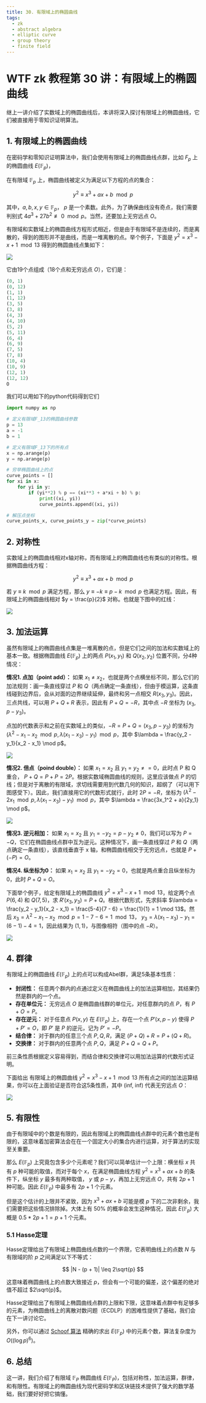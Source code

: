 ```yaml
---
title: 30. 有限域上的椭圆曲线
tags:
  - zk
  - abstract algebra
  - elliptic curve
  - group theory
  - finite field
---
```


# WTF zk 教程第 30 讲：有限域上的椭圆曲线

继上一讲介绍了实数域上的椭圆曲线后，本讲将深入探讨有限域上的椭圆曲线，它们被直接用于零知识证明算法。

## 1. 有限域上的椭圆曲线

在密码学和零知识证明算法中，我们会使用有限域上的椭圆曲线点群，比如 $F_p$ 上的椭圆曲线 $E(\mathbb{F}_p)$，

在有限域 $\mathbb{F}_p$ 上，椭圆曲线被定义为满足以下方程的点的集合：

$$
y^2 \equiv x^3 + ax + b \mod p
$$

其中，$a, b, x, y \in \mathbb{F}_p$， $p$ 是一个素数。此外，为了确保曲线没有奇点，我们需要判别式 $4a^3 + 27b^2 \not\equiv 0 \mod p$。当然，还要加上无穷远点 $O$。

有限域和实数域上的椭圆曲线方程形式相近，但是由于有限域不是连续的，而是离散的，得到的图形并不是曲线，而是一堆离散的点。举个例子，下面是 $y^2 = x^3 - x + 1 \mod 13$ 得到的椭圆曲线点集如下：

![](./img/30-1.png)

它由19个点组成（18个点和无穷远点 $O$），它们是：

```python
(0, 1)
(0, 12)
(1, 1)
(1, 12)
(3, 5)
(3, 8)
(4, 3)
(4, 10)
(5, 2)
(5, 11)
(6, 4)
(6, 9)
(7, 5)
(7, 8)
(10, 4)
(10, 9)
(12, 1)
(12, 12)
O
```

我们可以用如下的python代码得到它们

```python
import numpy as np

# 定义有限域F_13的椭圆曲线参数
p = 13
a = -1
b = 1

# 定义有限域F_13下的所有点
x = np.arange(p)
y = np.arange(p)

# 穷举椭圆曲线上的点
curve_points = []
for xi in x:
    for yi in y:
        if (yi**2) % p == (xi**3 + a*xi + b) % p:
            print((xi, yi))
            curve_points.append((xi, yi))

# 解压点坐标
curve_points_x, curve_points_y = zip(*curve_points)
```

## 2. 对称性

实数域上的椭圆曲线相对x轴对称，而有限域上的椭圆曲线也有类似的对称性。根据椭圆曲线方程：

$$
y^2 \equiv x^3 + ax + b \mod p
$$

若 $y \equiv k \mod p$ 满足方程，那么 $y \equiv -k \equiv p-k \mod p$ 也满足方程。因此，有限域上的椭圆曲线相对 $y = \frac{p}{2}$ 对称。也就是下图中的红线：

![](./img/30-1.png)

## 3. 加法运算

虽然有限域上的椭圆曲线点集是一堆离散的点，但是它们之间的加法和实数域上的基本一致。根据椭圆曲线 $E(\mathbb{F}_p)$ 上的两点 $P(x_1, y_1)$ 和 $Q(x_2, y_2)$ 位置不同，分4种情况：

**情况1. 点加（point add）：** 如果 $x_1 \neq x_2$，也就是两个点横坐标不同，那么它们的加法规则：画一条直线穿过 $P$ 和 $Q$（两点确定一条直线），但由于模运算，这条直线碰到边界后，会从对面的边界继续延伸，最终和另一点相交 $R(x_3, y_3)$。因此，三点共线，可以用 $P + Q + R$ 表示，因此有 $P + Q = -R$，其中点 $-R$ 坐标为 $(x_3, p-y_3)$。

点加的代数表示和之前在实数域上的类似，$-R = P+Q = (x_3, p - y_3)$ 的坐标为 $(\lambda^2 - x_1 - x_2 \mod p, \lambda(x_1 - x_3) - y_1) \mod p$，其中 $\lambda = \frac{y_2 - y_1}{x_2 - x_1} \mod p$。

![](./img/30-2.png)

**情况2. 倍点（poind double）：** 如果 $x_1 = x_2$ 且 $y_1 = y_2 \neq = 0$，此时点 P 和 Q 重合， $P + Q = P+P = 2P$。根据实数域椭圆曲线的规则，这里应该做点 $P$ 的切线；但是对于离散的有限域，求切线需要用到代数几何的知识，超纲了（可以用下图感受下）。因此，我们直接用它的代数形式就行，此时 $2P = -R$，坐标为 $(\lambda^2 - 2x_1 \mod p, \lambda(x_1 - x_3) - y_1) \mod p$，其中 $\lambda = \frac{3x_1^2 + a}{2y_1} \mod p$。

![](./img/30-3.png)

**情况3. 逆元相加：** 如果 $x_1 = x_2$ 且 $y_1 = -y_2 = p- y_2 \neq 0$，我们可以写为 $P = -Q$，它们在椭圆曲线点群中互为逆元。这种情况下，画一条直线穿过 $P$ 和 $Q$（两点确定一条直线），该直线垂直于 x 轴，和椭圆曲线相交于无穷远点，也就是 $P + (-P) = O$。

**情况4. 纵坐标为0：** 如果 $x_1 = x_2$ 且 $y_1 =-y_2 = 0$，也就是两点重合且纵坐标为0，此时 $P + Q = O$。

下面举个例子，给定有限域上的椭圆曲线 $y^2 = x^3 - x + 1 \mod 13$，给定两个点 $P(6,4)$ 和 $Q(7,5)$，求 $R'(x_3, y_3) = P+Q$。根据代数形式，先求斜率 $\lambda = \frac{y_2 - y_1}{x_2 - x_1} = \frac{5-4}{7 - 6} = \frac{1}{1} = 1 \mod 13$。然后 $x_3 = \lambda^2 - x_1 - x_2 \mod p = 1 -7-6 = 1 \mod 13$， $y_3 = \lambda(x_1 - x_3) - y_1 = (6-1) - 4 = 1$，因此结果为 $(1,1)$，与图像相符（图中的点 $-R$）。

![](./img/30-2.png)

## 4. 群律

有限域上的椭圆曲线 $E(\mathbb{F}_p)$ 上的点可以构成Abel群，满足5条基本性质：

- **封闭性：** 任意两个群内的点通过定义在椭圆曲线上的加法运算相加，其结果仍然是群内的一个点。
- **存在单位元：** 无穷远点 $O$ 是椭圆曲线群的单位元，对任意群内的点 $P$，有 $P + O = P$。
- **存在逆元：** 对于任意点 $P(x, y)$ 在 $E(\mathbb{F}_p)$ 上，存在一个点 $P'(x, p-y)$ 使得 $P + P' = O$，即 $P'$ 是 $P$ 的逆元，记为 $P' = -P$。
- **结合律：** 对于群内的任意三个点 $P, Q, R$，满足 $(P + Q) + R = P + (Q + R)$。
- **交换律：** 对于群内的任意两个点 $P, Q$，满足 $P + Q = Q + P$。

前三条性质根据定义容易得到，而结合律和交换律可以用加法运算的代数形式证明。

下面给出 有限域上的椭圆曲线 $y^2 = x^3 - x + 1 \mod 13$ 所有点之间的加法运算结果，你可以在上面验证是否符合这5条性质，其中 (inf, inf) 代表无穷远点 $O$：

![](./img/30-4.png)

## 5. 有限性

由于有限域中的个数是有限的，因此有限域上的椭圆曲线点群中的元素个数也是有限的，这意味着加密算法会在在一个固定大小的集合内进行运算，对于算法的实现至关重要。

那么 $E(\mathbb{F}_p)$ 上究竟包含多少个元素呢？我们可以简单估计一个上限：横坐标 $x$ 共有 $p$ 种可能的取值，而对于每个 $x$，在满足椭圆曲线方程 $y^2 = x^3 + ax + b$ 的条件下，纵坐标 $y$ 最多有两种取值， $y$ 或 $p-y$，再加上无穷远点 $O$，共有 $2p + 1$ 种可能。因此 $E(\mathbb{F}_p)$ 中最多有 $2p + 1$ 个元素。

但是这个估计的上限并不紧致，因为 $x^3 + ax + b$ 可能是模 $p$ 下的二次非剩余，我们需要把这些情况排除掉。大体上有 50% 的概率会发生这种情况，因此 $E(\mathbb{F}_p)$ 大概是 $0.5 * 2p +1 = p + 1$ 个元素。

### 5.1 Hasse定理

Hasse定理给出了有限域上椭圆曲线点数的一个界限，它表明曲线上的点数 $N$ 与有限域的阶 $p$ 之间满足以下不等式：

$$
|N - (p + 1)| \leq 2\sqrt{p}
$$

这意味着椭圆曲线上的点数大致接近 $p$，但会有一个可能的偏差，这个偏差的绝对值不超过 $2\sqrt{p}$。

Hasse定理给出了有限域上椭圆曲线点群的上限和下限，这意味着点群中有足够多的元素，为椭圆曲线上的离散对数问题（ECDLP）的困难性提供了基础，我们会在下一讲讨论它。

另外，你可以通过 [Schoof 算法](https://en.wikipedia.org/wiki/Schoof%27s_algorithm) 精确的求出 $E(\mathbb{F}_p)$ 中的元素个数，算法复杂度为 $O((\log{p})^6)$。

## 6. 总结

这一讲，我们介绍了有限域 $\mathbb{F}_P$ 椭圆曲线 $E(\mathbb{F}_P)$，包括对称性，加法运算，群律，和有限性。有限域上的椭圆曲线为现代密码学和区块链技术提供了强大的数学基础，我们要好好把它搞懂。